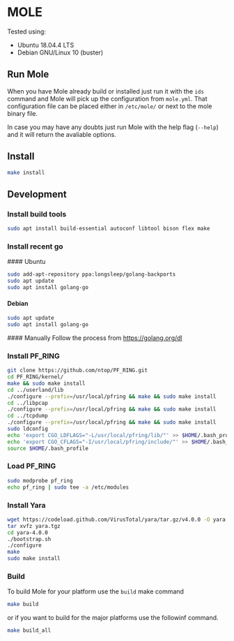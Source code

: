 # MOLE

Tested using:

* Ubuntu 18.04.4 LTS
* Debian GNU/Linux 10 (buster)

## Run Mole

When you have Mole already build or installed just run it with the `ids` command and Mole will pick up the configuration from `mole.yml`. That configuration file can be placed either in `/etc/mole/` or next to the mole binary file.

In case you may have any doubts just run Mole with the help flag (`--help`) and it will return the avaliable options.

## Install

```sh
make install
```

## Development

### Install build tools

```sh
sudo apt install build-essential autoconf libtool bison flex make
```

### Install recent go

#### Ubuntu

```sh
sudo add-apt-repository ppa:longsleep/golang-backports
sudo apt update
sudo apt install golang-go
```

#### Debian

```sh
sudo apt update
sudo apt install golang-go
```

#### Manually
Follow the process from https://golang.org/dl

### Install PF_RING

```sh
git clone https://github.com/ntop/PF_RING.git
cd PF_RING/kernel/
make && sudo make install
cd ../userland/lib
./configure --prefix=/usr/local/pfring && make && sudo make install
cd ../libpcap
./configure --prefix=/usr/local/pfring && make && sudo make install
cd ../tcpdump
./configure --prefix=/usr/local/pfring && make && sudo make install
sudo ldconfig
echo 'export CGO_LDFLAGS="-L/usr/local/pfring/lib/"' >> $HOME/.bash_profile
echo 'export CGO_CFLAGS="-I/usr/local/pfring/include/"' >> $HOME/.bash_profile
source $HOME/.bash_profile
```

### Load PF_RING

```sh
sudo modprobe pf_ring
echo pf_ring | sudo tee -a /etc/modules
```

### Install Yara

```sh
wget https://codeload.github.com/VirusTotal/yara/tar.gz/v4.0.0 -O yara.tgz
tar xvfz yara.tgz
cd yara-4.0.0
./bootstrap.sh
./configure
make
sudo make install
```

### Build

To build Mole for your platform use the `build` make command

```sh
make build
```

or if you want to build for the major platforms use the followinf command.

```sh
make build_all
```
